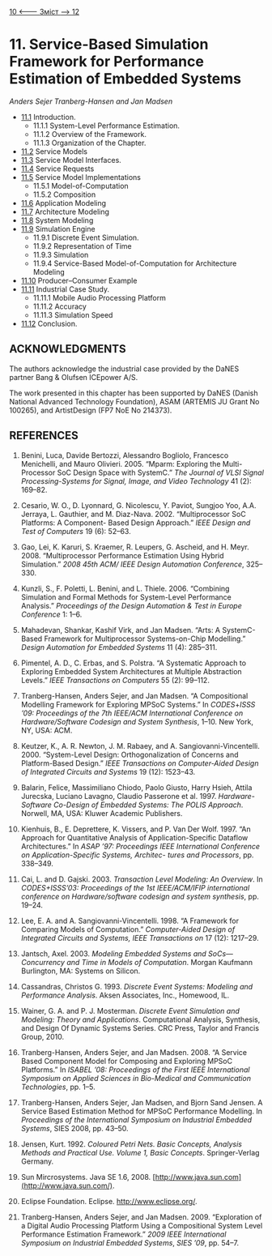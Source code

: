 [10 <--- ](10.md) [   Зміст   ](README.md) [--> 12](12.md)

# 11. Service-Based Simulation Framework for Performance Estimation of Embedded Systems

*Anders Sejer Tranberg-Hansen* *and Jan Madsen*

- [11.1](11_1.md)    Introduction. 
  - 11.1.1    System-Level Performance Estimation. 
  - 11.1.2    Overview of the Framework. 
  - 11.1.3    Organization of the Chapter. 
- [11.2](11_2.md)    Service Models 
- [11.3](11_3.md)    Service Model Interfaces. 
- [11.4](11_4.md)    Service Requests 
- [11.5](11_5.md)    Service Model Implementations 
  - 11.5.1    Model-of-Computation 
  - 11.5.2    Composition 
- [11.6](11_6.md)    Application Modeling 
- [11.7](11_7.md)    Architecture Modeling 
- [11.8](11_8.md)    System Modeling 
- [11.9](11_9.md)    Simulation Engine 
  - 11.9.1    Discrete Event Simulation. 
  - 11.9.2    Representation of Time 
  - 11.9.3    Simulation 
  - 11.9.4    Service-Based Model-of-Computation for Architecture Modeling 
- [11.10](11_10.md)  Producer–Consumer Example 
- [11.11](11_11.md)  Industrial Case Study. 
  - 11.11.1  Mobile Audio Processing Platform 
  - 11.11.2  Accuracy 
  - 11.11.3  Simulation Speed 
- [11.12](11_12.md)    Conclusion. 

## ACKNOWLEDGMENTS

The authors acknowledge the industrial case provided by the DaNES partner Bang & Olufsen ICEpower A/S.

The work presented in this chapter has been supported by DaNES (Danish National Advanced Technology Foundation), ASAM (ARTEMIS JU Grant No 100265), and ArtistDesign (FP7 NoE No 214373).

## REFERENCES

1.  Benini, Luca, Davide Bertozzi, Alessandro Bogliolo, Francesco Menichelli, and Mauro Olivieri. 2005. “Mparm: Exploring the Multi-Processor SoC Design Space with SystemC.” *The Journal of VLSI Signal Processing-Systems for Signal, Image, and Video Technology* 41 (2): 169–82.

2.  Cesario, W. O., D. Lyonnard, G. Nicolescu, Y. Paviot, Sungjoo Yoo, A.A. Jerraya, L. Gauthier, and M. Diaz-Nava. 2002. “Multiprocessor SoC Platforms: A Component- Based Design Approach.” *IEEE Design and Test of Computers* 19 (6): 52–63.

3.  Gao, Lei, K. Karuri, S. Kraemer, R. Leupers, G. Ascheid, and H. Meyr. 2008. “Multiprocessor Performance Estimation Using Hybrid Simulation.” *2008 45th ACM/ IEEE Design Automation Conference*, 325–330. 

4.  Kunzli, S., F. Poletti, L. Benini, and L. Thiele. 2006. “Combining Simulation and Formal Methods for System-Level Performance Analysis.” *Proceedings of the Design Automation & Test in Europe Conference* 1: 1–6.

5.  Mahadevan, Shankar, Kashif Virk, and Jan Madsen. “Arts: A SystemC-Based Framework for Multiprocessor Systems-on-Chip Modelling.” *Design Automation for Embedded Systems* 11 (4): 285–311.

6.  Pimentel, A. D., C. Erbas, and S. Polstra. “A Systematic Approach to Exploring Embedded System Architectures at Multiple Abstraction Levels.” *IEEE Transactions on Computers* 55 (2): 99–112.

7.  Tranberg-Hansen, Anders Sejer, and Jan Madsen. “A Compositional Modelling Framework for Exploring MPSoC Systems.” In *CODES*+*ISSS ’09: Proceedings of the 7th IEEE/ACM International Conference on Hardware/Software Codesign and System* *Synthesis*, 1–10. New York, NY, USA: ACM.

8.  Keutzer, K., A. R. Newton, J. M. Rabaey, and A. Sangiovanni-Vincentelli. 2000. “System-Level Design: Orthogonalization of Concerns and Platform-Based Design.” *IEEE Transactions on Computer-Aided Design of Integrated Circuits and Systems* 19 (12): 1523–43.

9.  Balarin, Felice, Massimiliano Chiodo, Paolo Giusto, Harry Hsieh, Attila Jurecska, Luciano Lavagno, Claudio Passerone et al. 1997. *Hardware-Software Co-Design of Embedded Systems: The POLIS Approach*. Norwell, MA, USA: Kluwer Academic Publishers.

10.  Kienhuis, B., E. Deprettere, K. Vissers, and P. Van Der Wolf. 1997. “An Approach for Quantitative Analysis of Application-Specific Dataflow Architectures.” In *ASAP ’97: Proceedings IEEE International Conference on Application-Specific Systems, Architec- tures and Processors*, pp. 338–349.

11.  Cai, L. and D. Gajski. 2003. *Transaction Level Modeling:* *An Overview*. In *CODES+ISSS’03:* *Proceedings of the 1st IEEE/ACM/IFIP international conference on Hardware/software codesign and system synthesis*, pp. 19–24.

12.  Lee, E. A. and A. Sangiovanni-Vincentelli. 1998. “A Framework for Comparing Models of Computation.” *Computer-Aided Design of Integrated Circuits and Systems, IEEE Transactions on* 17 (12): 1217–29.

13.  Jantsch, Axel. 2003. *Modeling Embedded Systems and SoCs—Concurrency and Time in Models of Computation*. Morgan Kaufmann Burlington, MA: Systems on Silicon.

14.  Cassandras, Christos G. 1993. *Discrete Event Systems: Modeling and Performance Analysis*. Aksen Associates, Inc., Homewood, IL.

15.  Wainer, G. A. and P. J. Mosterman. *Discrete Event Simulation and Modeling: Theory and Applications*. Computational Analysis, Synthesis, and Design Of Dynamic Systems Series. CRC Press, Taylor and Francis Group, 2010.

16.  Tranberg-Hansen, Anders Sejer, and Jan Madsen. 2008. “A Service Based Component Model for Composing and Exploring MPSoC Platforms.” In *ISABEL ’08: Proceedings of the First IEEE International Symposium on Applied Sciences in Bio-Medical and Communication Technologies*, pp. 1–5.

17.  Tranberg-Hansen, Anders Sejer, Jan Madsen, and Bjorn Sand Jensen. A Service Based Estimation Method for MPSoC Performance Modelling. In *Proceedings of the International Symposium on Industrial Embedded Systems*, SIES 2008, pp. 43–50.

18.  Jensen, Kurt. 1992. *Coloured Petri Nets. Basic Concepts, Analysis Methods and Practical Use. Volume 1, Basic Concepts*. Springer-Verlag Germany.

19.  Sun Mircrosystems. Java SE 1.6, 2008. [http://www.java.sun.com](http://www.java.sun.com/).

20.  Eclipse Foundation. Eclipse. http://www.eclipse.org/.

21.  Tranberg-Hansen, Anders Sejer, and Jan Madsen. 2009. “Exploration of a Digital Audio Processing Platform Using a Compositional System Level Performance Estimation Framework.” *2009 IEEE International Symposium on Industrial Embedded Systems*, *SIES ’09*, pp. 54–7.